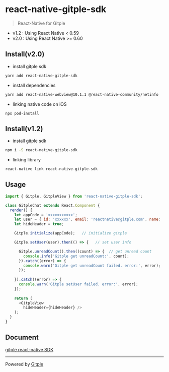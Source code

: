 # react-native-gitple-sdk

> React-Native for Gitple

- v1.2 : Using React Native < 0.59
- v2.0 : Using React Native >= 0.60

## Install(v2.0)
- install gitple sdk 
```bash
yarn add react-native-gitple-sdk
```

- install dependencies
```bash
yarn add react-native-webview@10.1.1 @react-native-community/netinfo
```

- linking native code on iOS
```
npx pod-install
```

## Install(v1.2)
- install gitple sdk 
```bash
npm i -S react-native-gitple-sdk
```

- linking library
```bash
react-native link react-native-gitple-sdk
```

## Usage

```javascript
import { Gitple, GitpleView } from 'react-native-gitple-sdk';

class GitpleChat extends React.Component {
  render() {
    let appCode = 'xxxxxxxxxxx';
    let user = { id: 'xxxxxx', email: 'reactnative@gitple.com', name: 'reactnative' };
    let hideHeader = true;

    Gitple.initialize(appCode);   // initialize gitple

    Gitple.setUser(user).then(() => {   // set user info

      Gitple.unreadCount().then((count) => {  // get unread count
        console.info('Gitple get unreadCount:', count);
      }).catch((error) => {
        console.warn('Gitple get unreadCount failed. error:', error);
      });
      
    }).catch((error) => {
      console.warn('Gitple setUser failed. error:', error);
    });    
    
    return (
      <GitpleView 
        hideHeader={hideHeader} />
    );
  }
}
``` 

## Document
[gitple react-native SDK](http://guide.gitple.io/#/react-native-sdk)

------

Powered by [Gitple](https://gitple.io)